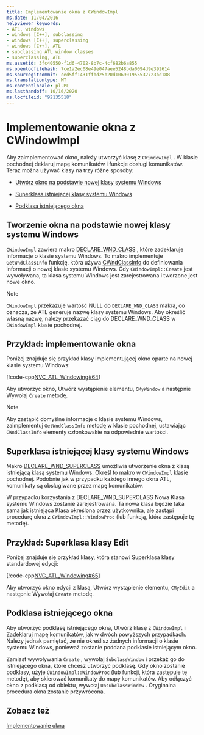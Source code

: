 ```yaml
---
title: Implementowanie okna z CWindowImpl
ms.date: 11/04/2016
helpviewer_keywords:
- ATL, windows
- windows [C++], subclassing
- windows [C++], superclassing
- windows [C++], ATL
- subclassing ATL window classes
- superclassing, ATL
ms.assetid: 3fc40550-f1d6-4702-8b7c-4cf682b6a855
ms.openlocfilehash: 7ce1a2ec08e49e047aee5248bda0094d9e392614
ms.sourcegitcommit: ced5ff1431ffbd25b20d106901955532723bd188
ms.translationtype: MT
ms.contentlocale: pl-PL
ms.lasthandoff: 10/16/2020
ms.locfileid: "92135518"
---
```

# <a name="implementing-a-window-with-cwindowimpl"></a>Implementowanie okna z CWindowImpl

Aby zaimplementować okno, należy utworzyć klasę z `CWindowImpl` . W klasie pochodnej deklaruj mapę komunikatów i funkcje obsługi komunikatów. Teraz można używać klasy na trzy różne sposoby:

- [Utwórz okno na podstawie nowej klasy systemu Windows](#_atl_creating_a_window_based_on_a_new_windows_class)

- [Superklasa istniejącej klasy systemu Windows](#_atl_superclassing_an_existing_windows_class)

- [Podklasa istniejącego okna](#_atl_subclassing_an_existing_window)

## <a name="creating-a-window-based-on-a-new-windows-class"></a><a name="_atl_creating_a_window_based_on_a_new_windows_class"></a> Tworzenie okna na podstawie nowej klasy systemu Windows

`CWindowImpl` zawiera makro [DECLARE_WND_CLASS](reference/window-class-macros.md#declare_wnd_class) , które zadeklaruje informacje o klasie systemu Windows. To makro implementuje `GetWndClassInfo` funkcję, która używa [CWndClassInfo](../atl/reference/cwndclassinfo-class.md) do definiowania informacji o nowej klasie systemu Windows. Gdy `CWindowImpl::Create` jest wywoływana, ta klasa systemu Windows jest zarejestrowana i tworzone jest nowe okno.

> [!NOTE]
> `CWindowImpl` przekazuje wartość NULL do `DECLARE_WND_CLASS` makra, co oznacza, że ATL generuje nazwę klasy systemu Windows. Aby określić własną nazwę, należy przekazać ciąg do DECLARE_WND_CLASS w `CWindowImpl` klasie pochodnej.

## <a name="example-implement-a-window"></a>Przykład: implementowanie okna

Poniżej znajduje się przykład klasy implementującej okno oparte na nowej klasie systemu Windows:

[!code-cpp[NVC_ATL_Windowing#64](../atl/codesnippet/cpp/implementing-a-window-with-cwindowimpl_1.h)]

Aby utworzyć okno, Utwórz wystąpienie elementu, `CMyWindow` a następnie Wywołaj `Create` metodę.

> [!NOTE]
> Aby zastąpić domyślne informacje o klasie systemu Windows, zaimplementuj `GetWndClassInfo` metodę w klasie pochodnej, ustawiając `CWndClassInfo` elementy członkowskie na odpowiednie wartości.

## <a name="superclassing-an-existing-windows-class"></a><a name="_atl_superclassing_an_existing_windows_class"></a> Superklasa istniejącej klasy systemu Windows

Makro [DECLARE_WND_SUPERCLASS](reference/window-class-macros.md#declare_wnd_superclass) umożliwia utworzenie okna z klasą istniejącą klasą systemu Windows. Określ to makro w `CWindowImpl` klasie pochodnej. Podobnie jak w przypadku każdego innego okna ATL, komunikaty są obsługiwane przez mapę komunikatów.

W przypadku korzystania z DECLARE_WND_SUPERCLASS Nowa Klasa systemu Windows zostanie zarejestrowana. Ta nowa klasa będzie taka sama jak istniejąca Klasa określona przez użytkownika, ale zastąpi procedurę okna z `CWindowImpl::WindowProc` (lub funkcją, która zastępuje tę metodę).

## <a name="example-superclass-the-edit-class"></a>Przykład: Superklasa klasy Edit

Poniżej znajduje się przykład klasy, która stanowi Superklasa klasy standardowej edycji:

[!code-cpp[NVC_ATL_Windowing#65](../atl/codesnippet/cpp/implementing-a-window-with-cwindowimpl_2.h)]

Aby utworzyć okno edycji z klasą, Utwórz wystąpienie elementu, `CMyEdit` a następnie Wywołaj `Create` metodę.

## <a name="subclassing-an-existing-window"></a><a name="_atl_subclassing_an_existing_window"></a> Podklasa istniejącego okna

Aby utworzyć podklasę istniejącego okna, Utwórz klasę z `CWindowImpl` i Zadeklaruj mapę komunikatów, jak w dwóch powyższych przypadkach. Należy jednak pamiętać, że nie określisz żadnych informacji o klasie systemu Windows, ponieważ zostanie poddana podklasie istniejącym okno.

Zamiast wywoływania `Create` , wywołaj `SubclassWindow` i przekaż go do istniejącego okna, które chcesz utworzyć podklasę. Gdy okno zostanie podklasy, użyje `CWindowImpl::WindowProc` (lub funkcji, która zastępuje tę metodę), aby skierować komunikaty do mapy komunikatów. Aby odłączyć okno z podklasą od obiektu, wywołaj `UnsubclassWindow` . Oryginalna procedura okna zostanie przywrócona.

## <a name="see-also"></a>Zobacz też

[Implementowanie okna](../atl/implementing-a-window.md)
